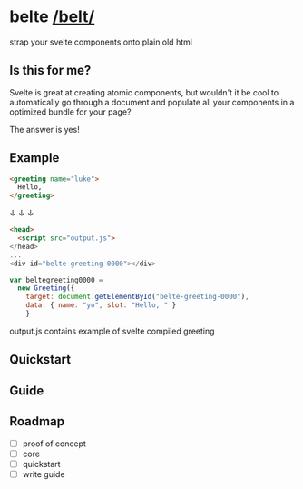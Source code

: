 # belte [/belt/](https://dictionary.cambridge.org/pronunciation/english/belt)
strap your svelte components onto plain old html

## Is this for me?
Svelte is great at creating atomic components, but wouldn't it be cool to automatically go through a document and populate all your components in a optimized bundle for your page?

The answer is yes!

## Example

```html
<greeting name="luke">
  Hello, 
</greeting>
```

&darr; &darr; &darr;

```html
<head>
  <script src="output.js">
</head>
...
<div id="belte-greeting-0000"></div>
```
```javascript
var beltegreeting0000 = 
  new Greeting({
    target: document.getElementById("belte-greeting-0000"),
    data: { name: "yo", slot: "Hello, " }
    }
```

output.js contains example of svelte compiled greeting

## Quickstart

## Guide

## Roadmap
- [ ] proof of concept
- [ ] core
- [ ] quickstart
- [ ] write guide
